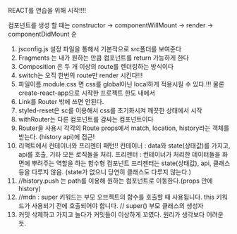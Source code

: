 REACT를 연습을 위해 시작!!!!

컴포넌트를 생성 할 때는 constructor -> componentWillMount -> render -> componentDidMount 순

1. jsconfig.js 설정 파일을 통해서 기본적으로 src폴더를 보여준다
2. Fragments 는 내가 원하는 만큼 컴포넌트를 return 가능하게 한다
3. Composition 은 두 개 이상의 route를 렌더링하는 방식이다
4. switch는 오직 한번의 route만 render 시킨다!!!
5. 파일이름.module.css 면 css를 global아닌 local하게 적용시킬 수 있다.!!! 물론 create-react-app으로 시작한 프로젝트 한도 내에서
6. Link를 Router 밖에 쓰면 안된다.
7. styled-reset은 sc를 이용해서 css를 초기화시켜 깨끗한 상태에서 시작
8. withRouter는 다른 컴포넌트를 감싸는 컴포넌트이다
9. Router을 사용시 각각의 Route props에서 match, location, history라는 객체를 받는다. (history api)에 접근!
10. 리액트에서 컨테이너와 프리젠터 패턴!!
    컨테이너 : data와 state(상태값)를 가지고, api를 호출, 기타 모든 로직들을 처리.
    프리젠터 : 컨테이너가 처리한 데이터들을 화면에 뿌려주는 역할을 하는 함수형 컴포넌트
    프리젠터는 state(상태값), api, 클래스 등을 다루지 않음. (state가 없으니 당연히 클래스도 다루지 않는다.)
11. //history.push 는 path를 이용해 원하는 컴포넌트로 이동한다.(props 안에 history)
12. //mdn : super 키워드는 부모 오브젝트의 함수를 호출할 때 사용됩니다. this 키워드가 사용되기 전에 호출되어야 합니다. // super() 부모 클래스의 생성자
13. 커밋 삭제하고 가지고 놀다가 커밋들이 이상하게 꼬였다. 원리가 생각보다 어려운듯.
